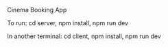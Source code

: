 Cinema Booking App

To run:
cd server, npm install, npm run dev

In another terminal: cd client, npm install, npm run dev
